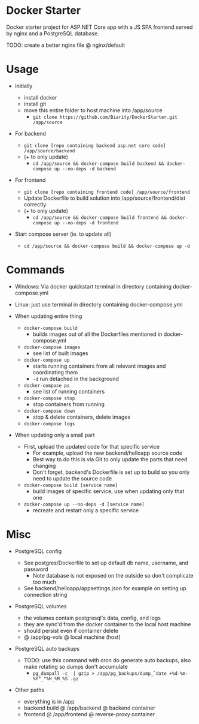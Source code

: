 # Docker Starter
Docker starter project for ASP.NET Core app with a JS SPA frontend served by nginx and a PostgreSQL database. 

TODO: create a better nginx file @ nginx/default

# Usage

* Initially
    * install docker
    * install git
    * move this entire folder to host machine into /app/source
        * `git clone https://github.com/Biarity/DockerStarter.git /app/source`

* For backend
    * `git clone [repo containing backend asp.net core code] /app/source/backend`
    * (+ to only update)
        * `cd /app/source && docker-compose build backend && docker-compose up --no-deps -d backend`
    
* For frontend
    * `git clone [repo containing frontend code] /app/source/frontend`
    * Update Dockerfile to build solution into /app/source/frontend/dist correctly
    * (+ to only update)
        * `cd /app/source && docker-compose build frontend && docker-compose up --no-deps -d frontend`

* Start compose server (ie. to update all)
    * `cd /app/source && docker-compose build && docker-compose up -d`


# Commands
* Windows: Via docker quickstart terminal in directory containing docker-compose.yml
* Linux: just use terminal in directory containing docker-compose.yml

* When updating entire thing
    * `docker-compose build`
        * builds images out of all the Dockerfiles mentioned in docker-compose.yml
    * `docker-compose images`
        * see list of built images
    * `docker-compose up`
        * starts running containers from all relevant images and coordinating them
        * `-d` run detached in the background
    * `docker-compose ps`
        * see list of running containers
    * `docker-compose stop`
        * stop containers from running
    * `docker-compose down`
        * stop & delete containers, delete images
    * `docker-compose logs`

* When updating only a small part
    * First, upload the updated code for that specific service
        * For example, upload the new backend/helloapp source code 
        * Best way to do this is via Git to only update the parts that need changing
        * Don't forget, backend's Dockerfile is set up to build so you only need to update the source code
    * `docker-compose build [service name]`
        * build images of specific service, use when updating only that one
    * `docker-compose up --no-deps -d [service name]`
        * recreate and restart only a specific service


# Misc
* PostgreSQL config
    * See postgres/Dockerfile to set up default db name, username, and password
        * Note database is not exposed on the outside so don't complicate too much
    * See backend/helloapp/appsettings.json for example on setting up connection string

* PostgreSQL volumes
    * the volumes contain postgresql's data, config, and logs
    * they are sync'd from the docker container to the local host machine
    * should persist even if container delete
    * @ /app/pg-vols @ local machine (host)

* PostgreSQL auto backups
    * TODO: use this command with cron do generate auto backups, also make rotating so dumps don't accumulate
        * ``pg_dumpall -c  | gzip > /app/pg_backups/dump_`date +%d-%m-%Y"_"%H_%M_%S`.gz``

* Other paths
    * everything is in /app
    * backend build @ /app/backend @ backend container
    * frontend @ /app/frontend @ reverse-proxy container
